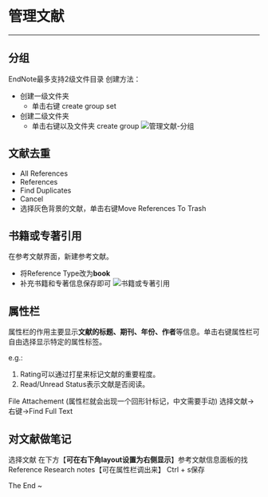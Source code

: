 # 管理文献
***
## 分组
EndNote最多支持2级文件目录
创建方法：
- 创建一级文件夹
  - 单击右键 create group set
- 创建二级文件夹
  - 单击右键以及文件夹 create group
  ![管理文献-分组](.../../../../asset/EndNote使用教程/管理文献-分组.png)

## 文献去重
- All References
- References
- Find Duplicates 
- Cancel
- 选择灰色背景的文献，单击右键Move References To Trash

## 书籍或专著引用
在参考文献界面，新建参考文献。
- 将Reference Type改为**book**
- 补充书籍和专著信息保存即可
![书籍或专著引用](../../asset/EndNote使用教程/专著引用.png)

## 属性栏
属性栏的作用主要显示**文献的标题、期刊、年份、作者**等信息。单击右键属性栏可自由选择显示特定的属性标签。

e.g.: 
1. Rating可以通过打星来标记文献的重要程度。
2. Read/Unread Status表示文献是否阅读。

File Attachement (属性栏就会出现一个回形针标记，中文需要手动)
选择文献→右键→Find Full Text

## 对文献做笔记
选择文献
在下方【**可在右下角layout设置为右侧显示**】参考文献信息面板的找Reference
Research notes【可在属性栏调出来】
Ctrl + s保存

The End ~